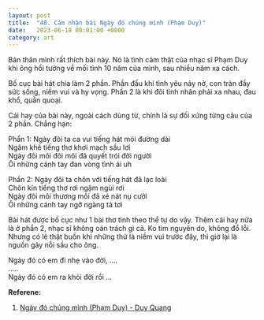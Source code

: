```yaml
---
layout: post
title:  "48. Cảm nhận bài Ngày đó chúng mình (Phạm Duy)"
date:   2023-06-18 00:01:00 +0000
category: art
---
```


Bản thân mình rất thích bài này. Nó là tình cảm thật của nhạc sĩ Phạm Duy khi ông hồi tưởng về mối tình 10 năm của mình, sau nhiều năm xa cách. 

Bố cục bài hát chia làm 2 phần. Phần đầu khi tình yêu nảy nở, con tràn đầy sức sống, niềm vui và hy vọng. Phần 2 là khi đôi tình nhân phải xa nhau, đau khổ, quằn quoại. 

Cái hay của bài này, ngoài cách dùng từ, chính là sự đối xứng từng câu của 2 phần. Chẳng hạn: 

Phần 1: Ngày đôi ta ca vui tiếng hát mỏi đường dài \
Ngâm khẽ tiếng thơ khơi mạch sầu lơi \
Ngày đôi môi đôi môi đã quyết trói đời người \
Ôi những cánh tay đan vòng tình ái uh 

Phần 2: Ngày đôi ta chôn với tiếng hát đã lạc loài \
Chôn kín tiếng thơ rơi ngậm ngùi rơi \
Ngày đôi môi thương môi đã xé nát nụ cười \
Ôi những cánh tay ngỡ ngàng tả tơi

Bài hát được bố cục như 1 bài thơ tình theo thể tự do vậy. Thêm cái hay nữa là ở phần 2, nhạc sĩ không oán trách gì cả. Ko tìm nguyên do, không đổ lỗi. Nhưng có lẽ thật buồn khi những thứ là niềm vui trước đây, thì giờ lại là nguồn gây nỗi sầu cho ông. 

Ngày đó có em đi nhẹ vào đời, .... \
.....\
Ngày đó có em ra khỏi đời rồi ...


**Referene:** 
1. [Ngày đó chúng mình (Phạm Duy) - Duy Quang](https://www.youtube.com/watch?v=gvN0KEGv3ZA)
